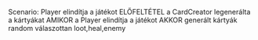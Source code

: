 Scenario: Player elindítja a játékot
    ELŐFELTÉTEL a CardCreator legenerálta a kártyákat
    AMIKOR a Player elindítja a játékot
    AKKOR generált kártyák random válaszottan loot,heal,enemy
